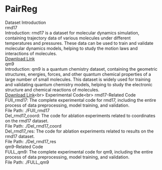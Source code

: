 # PairReg
Dataset Introduction<br>
rmd17<br>
Introduction: rmd17 is a dataset for molecular dynamics simulation, containing trajectory data of various molecules under different temperatures and pressures. These data can be used to train and validate molecular dynamics models, helping to study the motion laws and interactions of molecules.<br>
[Download Link](https://figshare.com/articles/dataset/Revised_MD17_dataset_rMD17_/12672038)<br>
qm9<br>
Introduction: qm9 is a quantum chemistry dataset, containing the geometric structures, energies, forces, and other quantum chemical properties of a large number of small molecules. This dataset is widely used for training and validating quantum chemistry models, helping to study the electronic structure and chemical reactions of molecules.<br>
[Download Link]([https://figshare.com/collections/Quantum_chemistry_structures_and_properties_of_134_kilo_molecules/978904](https://figshare.com/articles/dataset/Data_for_6095_constitutional_isomers_of_C7H10O2/1057646?backTo=/collections/Quantum_chemistry_structures_and_properties_of_134_kilo_molecules/978904))<br>
Experimental Code<br>
rmd17-Related Code<br>
FUll_rmd17: The complete experimental code for rmd17, including the entire process of data preprocessing, model training, and validation.<br>
File Path: ./FUll_rmd17<br>
Del_rmd17_coord: The code for ablation experiments related to coordinates on the rmd17 dataset.<br>
File Path: ./Del_rmd17_coord<br>
Del_rmd17_res: The code for ablation experiments related to results on the rmd17 dataset.<br>
File Path: ./Del_rmd17_res<br>
qm9-Related Code<br>
FULL_qm9: The complete experimental code for qm9, including the entire process of data preprocessing, model training, and validation.<br>
File Path: ./FULL_qm9<br>
